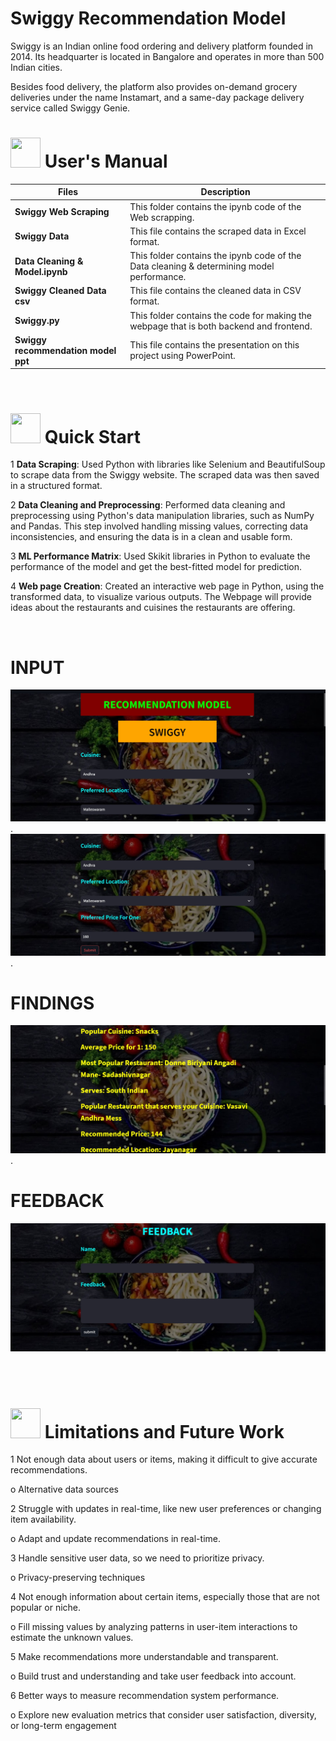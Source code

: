 # Swiggy Recommendation Model
Swiggy is an Indian online food ordering and delivery platform founded in 2014. Its headquarter is located in Bangalore and operates in more than 500 Indian cities.

Besides food delivery, the platform also provides on-demand grocery deliveries under the name Instamart, and a same-day package delivery service called Swiggy Genie.


# <img src="https://user-images.githubusercontent.com/106439762/181935629-b3c47bd3-77fb-4431-a11c-ff8ba0942b63.gif" width="48" height="48"> **User's Manual**

| Files| Description |
| -------------   | ------------- |
| **Swiggy Web Scraping**  | This folder contains the ipynb code of the Web scrapping.  |
| **Swiggy Data** | This file contains the  scraped data in Excel format. |
| **Data Cleaning & Model.ipynb**  | This folder contains the ipynb code of the Data cleaning & determining model performance.  |
| **Swiggy Cleaned Data csv**  | This file contains the  cleaned data in CSV format. |
| **Swiggy.py**  | This folder contains the code for making the webpage that is both backend and frontend.  |
| **Swiggy recommendation model ppt**  | This file contains the presentation on this project using PowerPoint.  |

<br>

# <img src="https://user-images.githubusercontent.com/106439762/181937125-2a4b22a3-f8a9-4226-bbd3-df972f9dbbc4.gif" width="48" height="48" > Quick Start

1 **Data Scraping**: Used Python with libraries like Selenium and BeautifulSoup to scrape data from the Swiggy website. The scraped data was then saved in a structured format.

2 **Data Cleaning and Preprocessing**: Performed data cleaning and preprocessing using Python's data manipulation libraries, such as NumPy and Pandas. This step involved handling missing values, correcting data inconsistencies, and ensuring the data is in a clean and usable form.

3 **ML Performance Matrix**: Used Skikit libraries in Python to evaluate the performance of the model and get the best-fitted model for prediction.

4 **Web page Creation**: Created an interactive web page in Python, using the transformed data, to visualize various outputs. The Webpage will provide ideas about the restaurants and cuisines the restaurants are offering.
    
<br>

# INPUT

![image](https://github.com/manpreetsingh-knmiet/Swiggy_Recommendation_Model/blob/81275a7baf8823f6ad504c3065b8385de46bfdb9/Webpage%20images/Model_front_page.jpg).
![image](https://github.com/manpreetsingh-knmiet/Swiggy_Recommendation_Model/blob/81275a7baf8823f6ad504c3065b8385de46bfdb9/Webpage%20images/Model_first_page.jpg).

# FINDINGS

![image](https://github.com/manpreetsingh-knmiet/Swiggy_Recommendation_Model/blob/1ec48c36e79f09e674e0ee510fdb84a41ed18349/Webpage%20images/Output_page.jpg).

# FEEDBACK

![image](https://github.com/manpreetsingh-knmiet/Swiggy_Recommendation_Model/blob/1ec48c36e79f09e674e0ee510fdb84a41ed18349/Webpage%20images/Feedback_page.jpg)



<br>
<br>


 #  <img src=https://user-images.githubusercontent.com/106439762/178803205-47a08ce7-2187-4f96-b301-a2b68690619a.gif width="48" height="48" > Limitations and Future Work
   
1 Not enough data about users or items, making it difficult to give accurate recommendations.

   o Alternative data sources 


2 Struggle with updates in real-time, like new user preferences or changing item availability.

   o Adapt and update recommendations in real-time.


3 Handle sensitive user data, so we need to prioritize privacy.

   o Privacy-preserving techniques


4 Not enough information about certain items, especially those that are not popular or niche. 

   o Fill missing values by analyzing patterns in user-item interactions to estimate the unknown values.


5 Make recommendations more understandable and transparent.

   o Build trust and understanding and take user feedback into account.


6 Better ways to measure recommendation system performance.

   o Explore new evaluation metrics that consider user satisfaction, diversity, or long-term engagement


